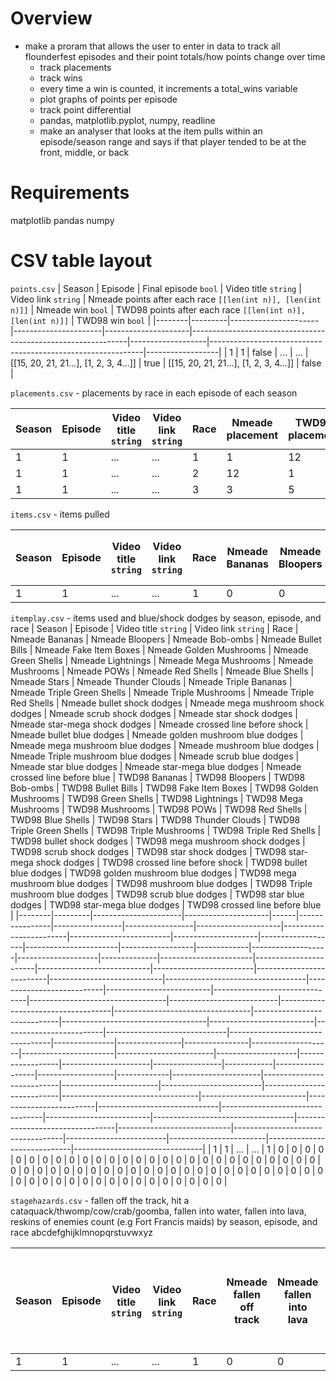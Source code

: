 # Overview 

- make a proram that allows the user to enter in data to track all flounderfest episodes and their point totals/how points change over time
    - track placements
    - track wins
    - every time a win is counted, it increments a total_wins variable
    - plot graphs of points per episode
    - track point differential
    - pandas, matplotlib.pyplot, numpy, readline
    - make an analyser that looks at the item pulls within an episode/season range and says if that player tended to be at the front, middle, or back

# Requirements

matplotlib
pandas
numpy

# CSV table layout

`points.csv`
| Season | Episode | Final episode `bool` | Video title `string` | Video link `string` | Nmeade points after each race `[[len(int n)], [len(int n)]]` | Nmeade win `bool` | TWD98 points after each race `[[len(int n)], [len(int n)]]` | TWD98 win `bool` |
|--------|---------|----------------------|----------------------|---------------------|--------------------------------------------------------------|-------------------|-------------------------------------------------------------|------------------|
| 1      | 1       | false                | ...                  | ...                 | [[15, 20, 21, 21...], [1, 2, 3, 4...]]                       | true              | [[15, 20, 21, 21...], [1, 2, 3, 4...]]                      | false            |

`placements.csv` - placements by race in each episode of each season

| Season | Episode | Video title `string` | Video link `string` | Race | Nmeade placement | TWD98 placement |
|--------|---------|----------------------|---------------------|------|------------------|-----------------|
| 1      | 1       | ...                  | ...                 | 1    | 1                | 12              |
| 1      | 1       | ...                  | ...                 | 2    | 12               | 1               |
| 1      | 1       | ...                  | ...                 | 3    | 3                | 5               |

`items.csv` - items pulled

| Season | Episode | Video title `string` | Video link `string` | Race | Nmeade Bananas | Nmeade Bloopers | Nmeade Bob-ombs | Nmeade Bullet Bills | Nmeade Fake Item Boxes | Nmeade Golden Mushrooms | Nmeade Green Shells | Nmeade Lightnings | Nmeade Mega Mushrooms | Nmeade Mushrooms | Nmeade POWs | Nmeade Red Shells | Nmeade Blue Shells | Nmeade Stars | Nmeade Thunder Clouds | Nmeade Triple Bananas | Nmeade Triple Green Shells | Nmeade Triple Mushrooms | Nmeade Triple Red Shells | TWD98 Bananas | TWD98 Bloopers | TWD98 Bob-ombs | TWD98 Bullet Bills | TWD98 Fake Item Boxes | TWD98 Golden Mushrooms | TWD98 Green Shells | TWD98 Lightnings | TWD98 Mega Mushrooms | TWD98 Mushrooms | TWD98 POWs | TWD98 Red Shells | TWD98 Blue Shells | TWD98 Stars | TWD98 Thunder Clouds | TWD98 Triple Green Shells | TWD98 Triple Mushrooms | TWD98 Triple Red Shells |
|--------|---------|----------------------|---------------------|------|----------------|-----------------|-----------------|---------------------|------------------------|-------------------------|---------------------|-------------------|-----------------------|------------------|-------------|-------------------|--------------------|--------------|-----------------------|-----------------------|----------------------------|-------------------------|--------------------------|---------------|----------------|----------------|--------------------|-----------------------|------------------------|--------------------|------------------|----------------------|-----------------|------------|------------------|-------------------|-------------|----------------------|---------------------------|------------------------|-------------------------|
| 1      | 1       | ...                  | ...                 | 1    | 0              | 0               | 0               | 0                   | 0                      | 0                       | 0                   | 0                 | 0                     | 0                | 0           | 0                 | 0                  | 0            | 0                     | 0                     | 0                          | 0                       | 0                        | 0             | 0              | 0              | 0                  | 0                     | 0                      | 0                  | 0                | 0                    | 0               | 0          | 0                | 0                 | 0           | 0                    | 0                         | 0                      | 0                       |

`itemplay.csv` - items used and blue/shock dodges by season, episode, and race
| Season | Episode | Video title `string` | Video link `string` | Race | Nmeade Bananas | Nmeade Bloopers | Nmeade Bob-ombs | Nmeade Bullet Bills | Nmeade Fake Item Boxes | Nmeade Golden Mushrooms | Nmeade Green Shells | Nmeade Lightnings | Nmeade Mega Mushrooms | Nmeade Mushrooms | Nmeade POWs | Nmeade Red Shells | Nmeade Blue Shells | Nmeade Stars | Nmeade Thunder Clouds | Nmeade Triple Bananas | Nmeade Triple Green Shells | Nmeade Triple Mushrooms | Nmeade Triple Red Shells | Nmeade bullet shock dodges | Nmeade mega mushroom shock dodges | Nmeade scrub shock dodges | Nmeade star shock dodges | Nmeade star-mega shock dodges | Nmeade crossed line before shock | Nmeade bullet blue dodges | Nmeade golden mushroom blue dodges | Nmeade mega mushroom blue dodges | Nmeade mushroom blue dodges | Nmeade Triple mushroom blue dodges | Nmeade scrub blue dodges | Nmeade star blue dodges | Nmeade star-mega blue dodges | Nmeade crossed line before blue | TWD98 Bananas | TWD98 Bloopers | TWD98 Bob-ombs | TWD98 Bullet Bills | TWD98 Fake Item Boxes | TWD98 Golden Mushrooms | TWD98 Green Shells | TWD98 Lightnings | TWD98 Mega Mushrooms | TWD98 Mushrooms | TWD98 POWs | TWD98 Red Shells | TWD98 Blue Shells | TWD98 Stars | TWD98 Thunder Clouds | TWD98 Triple Green Shells | TWD98 Triple Mushrooms | TWD98 Triple Red Shells | TWD98 bullet shock dodges | TWD98 mega mushroom shock dodges | TWD98 scrub shock dodges | TWD98 star shock dodges | TWD98 star-mega shock dodges | TWD98 crossed line before shock | TWD98 bullet blue dodges | TWD98 golden mushroom blue dodges | TWD98 mega mushroom blue dodges | TWD98 mushroom blue dodges | TWD98 Triple mushroom blue dodges | TWD98 scrub blue dodges | TWD98 star blue dodges | TWD98 star-mega blue dodges | TWD98 crossed line before blue |
|--------|---------|----------------------|---------------------|------|----------------|-----------------|-----------------|---------------------|------------------------|-------------------------|---------------------|-------------------|-----------------------|------------------|-------------|-------------------|--------------------|--------------|-----------------------|-----------------------|----------------------------|-------------------------|--------------------------|----------------------------|-----------------------------------|---------------------------|--------------------------|-------------------------------|----------------------------------|---------------------------|------------------------------------|----------------------------------|-----------------------------|------------------------------------|--------------------------|-------------------------|------------------------------|---------------------------------|---------------|----------------|----------------|--------------------|-----------------------|------------------------|--------------------|------------------|----------------------|-----------------|------------|------------------|-------------------|-------------|----------------------|---------------------------|------------------------|-------------------------|---------------------------|----------------------------------|--------------------------|-------------------------|------------------------------|---------------------------------|--------------------------|-----------------------------------|---------------------------------|----------------------------|-----------------------------------|-------------------------|------------------------|-----------------------------|--------------------------------|
| 1      | 1       | ...                  | ...                 | 1    | 0              | 0               | 0               | 0                   | 0                      | 0                       | 0                   | 0                 | 0                     | 0                | 0           | 0                 | 0                  | 0            | 0                     | 0                     | 0                          | 0                       | 0                        | 0                          | 0                                 | 0                         | 0                        | 0                             | 0                                | 0                         | 0                                  | 0                                | 0                           | 0                                  | 0                        | 0                       | 0                            | 0                               | 0             | 0              | 0              | 0                  | 0                     | 0                      | 0                  | 0                | 0                    | 0               | 0          | 0                | 0                 | 0           | 0                    | 0                         | 0                      | 0                       | 0                         | 0                                | 0                        | 0                       | 0                            | 0                               | 0                        | 0                                 | 0                               | 0                          | 0                                 | 0                       | 0                      | 0                           | 0                              |

`stagehazards.csv` - fallen off the track, hit a cataquack/thwomp/cow/crab/goomba, fallen into water, fallen into lava, reskins of enemies count (e.g Fort Francis maids) by season, episode, and race
abcdefghijklmnopqrstuvwxyz

| Season | Episode | Video title `string` | Video link `string` | Race | Nmeade fallen off track | Nmeade fallen into lava | Nmeade fallen into water | Nmeade hit a cataquack | Nmeade hit a cow | Nmeade hit a crab | Nmeade hit a goomba | Nmeade hit by a thwomp | Nmeade hit by enemy reskin - can't tell what it is | TWD98 fallen off track | TWD98 fallen into lava | TWD98 fallen into water | TWD98 hit a cataquack | TWD98 hit a cow | TWD98 hit a crab | TWD98 hit a goomba | TWD98 hit by a thwomp | TWD98 hit by enemy reskin - can't tell what it is |
|--------|---------|----------------------|---------------------|------|-------------------------|-------------------------|--------------------------|------------------------|------------------|-------------------|---------------------|------------------------|----------------------------------------------------|------------------------|------------------------|-------------------------|-----------------------|-----------------|------------------|--------------------|-----------------------|---------------------------------------------------|
| 1      | 1       | ...                  | ...                 | 1    | 0                       | 0                       | 0                        | 0                      | 0                | 0                 | 0                   | 0                      | 0                                                  | 0                      | 0                      | 0                       | 0                     | 0               | 0                | 0                  | 0                     | 0                                                 |
